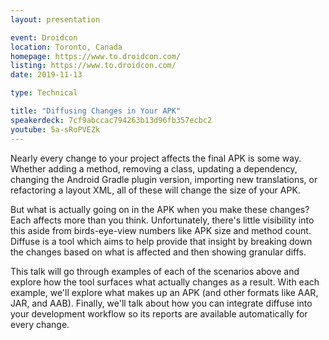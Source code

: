 ```yaml
---
layout: presentation

event: Droidcon
location: Toronto, Canada
homepage: https://www.to.droidcon.com/
listing: https://www.to.droidcon.com/
date: 2019-11-13

type: Technical

title: "Diffusing Changes in Your APK"
speakerdeck: 7cf9abccac794263b13d96fb357ecbc2
youtube: 5a-sRoPVEZk
---
```


Nearly every change to your project affects the final APK is some way. Whether adding a method, removing a class, updating a dependency, changing the Android Gradle plugin version, importing new translations, or refactoring a layout XML, all of these will change the size of your APK.

But what is actually going on in the APK when you make these changes? Each affects more than you think. Unfortunately, there's little visibility into this aside from birds-eye-view numbers like APK size and method count. Diffuse is a tool which aims to help provide that insight by breaking down the changes based on what is affected and then showing granular diffs.

This talk will go through examples of each of the scenarios above and explore how the tool surfaces what actually changes as a result. With each example, we'll explore what makes up an APK (and other formats like AAR, JAR, and AAB). Finally, we'll talk about how you can integrate diffuse into your development workflow so its reports are available automatically for every change.
